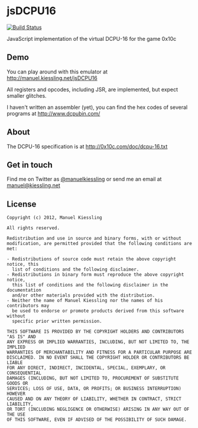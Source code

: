 # jsDCPU16

[![Build Status](https://travis-ci.org/manuelkiessling/jsDCPU16.png?branch=master)](https://travis-ci.org/manuelkiessling/jsDCPU16)

JavaScript implementation of the virtual DCPU-16 for the game 0x10c


## Demo

You can play around with this emulator at
http://manuel.kiessling.net/jsDCPU16

All registers and opcodes, including JSR, are implemented, but expect
smaller glitches.

I haven't written an assembler (yet), you can find the hex codes of
several programs at http://www.dcpubin.com/


## About

The DCPU-16 specification is at http://0x10c.com/doc/dcpu-16.txt


## Get in touch

Find me on Twitter as [@manuelkiessling](https://twitter.com/manuelkiessling)
or send me an email at [manuel@kiessling.net](mailto:manuel@kiessling.net)


## License

    Copyright (c) 2012, Manuel Kiessling

    All rights reserved.

    Redistribution and use in source and binary forms, with or without
    modification, are permitted provided that the following conditions are met:

    - Redistributions of source code must retain the above copyright notice, this
      list of conditions and the following disclaimer.
    - Redistributions in binary form must reproduce the above copyright notice,
      this list of conditions and the following disclaimer in the documentation
      and/or other materials provided with the distribution.
    - Neither the name of Manuel Kiessling nor the names of his contributors may
      be used to endorse or promote products derived from this software without
      specific prior written permission.

    THIS SOFTWARE IS PROVIDED BY THE COPYRIGHT HOLDERS AND CONTRIBUTORS "AS IS" AND
    ANY EXPRESS OR IMPLIED WARRANTIES, INCLUDING, BUT NOT LIMITED TO, THE IMPLIED
    WARRANTIES OF MERCHANTABILITY AND FITNESS FOR A PARTICULAR PURPOSE ARE
    DISCLAIMED. IN NO EVENT SHALL THE COPYRIGHT HOLDER OR CONTRIBUTORS BE LIABLE
    FOR ANY DIRECT, INDIRECT, INCIDENTAL, SPECIAL, EXEMPLARY, OR CONSEQUENTIAL
    DAMAGES (INCLUDING, BUT NOT LIMITED TO, PROCUREMENT OF SUBSTITUTE GOODS OR
    SERVICES; LOSS OF USE, DATA, OR PROFITS; OR BUSINESS INTERRUPTION) HOWEVER
    CAUSED AND ON ANY THEORY OF LIABILITY, WHETHER IN CONTRACT, STRICT LIABILITY,
    OR TORT (INCLUDING NEGLIGENCE OR OTHERWISE) ARISING IN ANY WAY OUT OF THE USE
    OF THIS SOFTWARE, EVEN IF ADVISED OF THE POSSIBILITY OF SUCH DAMAGE.
